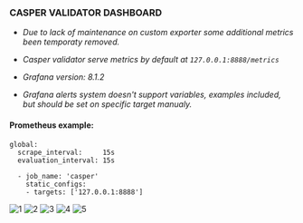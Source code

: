 ### CASPER VALIDATOR DASHBOARD

* _Due to lack of maintenance on custom exporter some additional metrics been temporaty removed._

* _Casper validator serve metrics by default at `127.0.0.1:8888/metrics`_

* _Grafana version: 8.1.2_

* _Grafana alerts system doesn't support variables, examples included, but should be set on specific target manualy._

#### Prometheus example:

```
global:
  scrape_interval:     15s
  evaluation_interval: 15s

  - job_name: 'casper'
    static_configs:
    - targets: ['127.0.0.1:8888']

```

![1](https://user-images.githubusercontent.com/50751381/135534072-e0779742-e015-40ae-84fb-f61f9c49c145.png)
![2](https://user-images.githubusercontent.com/50751381/135534083-7744f44e-8447-4d59-9237-882ade28b7f4.png)
![3](https://user-images.githubusercontent.com/50751381/135534091-684d9354-be4f-4932-bb76-d5149374674b.png)
![4](https://user-images.githubusercontent.com/50751381/135534097-fdb81875-7e84-4e26-98b9-77b0b51dfe6d.png)
![5](https://user-images.githubusercontent.com/50751381/135534105-d03c968f-cc8a-4a94-83cd-73d67e9852e1.png)
